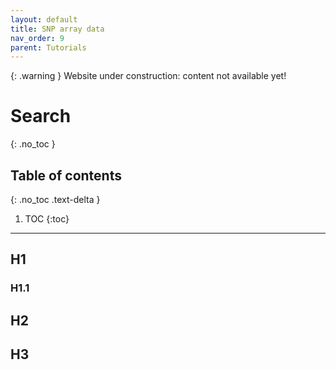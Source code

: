 ```yaml
---
layout: default
title: SNP array data
nav_order: 9
parent: Tutorials
---
```


{: .warning }
Website under construction: content not available yet!

# Search
{: .no_toc }

## Table of contents
{: .no_toc .text-delta }

1. TOC
{:toc}

---

## H1

### H1.1

## H2

## H3
